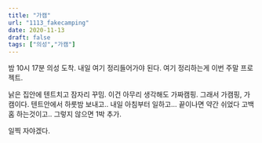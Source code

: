 ```yaml
---
title: "가캠"
url: "1113_fakecamping"
date: 2020-11-13
draft: false
tags: ["의성","가캠"]
---
```

밤 10시 17분 의성 도착. 내일 여기 정리들어가야 된다. 여기 정리하는게 이번 주말 프로젝트.

낡은 집안에 텐트치고 잠자리 꾸밈. 이건 아무리 생각해도 가짜캠핑. 그래서 가캠핑, 가캠이다.
텐트안에서 하룻밤 보내고.. 내일 아침부터 일하고... 끝이나면 약간 쉬었다 고백홈 하는것이고..
그렇지 않으면 1박 추가.

일찍 자야겠다.
